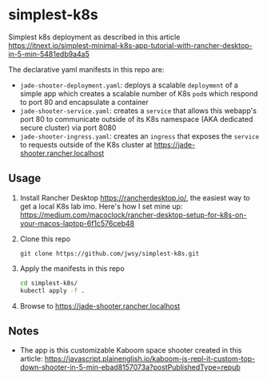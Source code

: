 # simplest-k8s
Simplest k8s deployment as described in this article https://itnext.io/simplest-minimal-k8s-app-tutorial-with-rancher-desktop-in-5-min-5481edb9a4a5

The declarative yaml manifests in this repo are:
* `jade-shooter-deployment.yaml`: deploys a scalable `deployment` of a simple app which creates a scalable number of K8s `pod`s which respond to port 80 and encapsulate a container 
* `jade-shooter-service.yaml`: creates a `service` that allows this webapp's port 80 to communicate outside of its K8s namespace (AKA dedicated secure cluster) via port 8080
* `jade-shooter-ingress.yaml`: creates an `ingress` that exposes the `service` to requests outside of the K8s cluster at https://jade-shooter.rancher.localhost

## Usage
1. Install Rancher Desktop https://rancherdesktop.io/, the easiest way to get a local K8s lab imo. Here's how I set mine up: https://medium.com/macoclock/rancher-desktop-setup-for-k8s-on-your-macos-laptop-6f1c576ceb48

2. Clone this repo 

    ```
    git clone https://github.com/jwsy/simplest-k8s.git
    ```

3. Apply the manifests in this repo 
 
    ```bash
    cd simplest-k8s/
    kubectl apply -f .
    ```

4. Browse to https://jade-shooter.rancher.localhost
    

## Notes
* The app is this customizable Kaboom space shooter created in this article: https://javascript.plainenglish.io/kaboom-js-repl-it-custom-top-down-shooter-in-5-min-ebad8157073a?postPublishedType=repub
